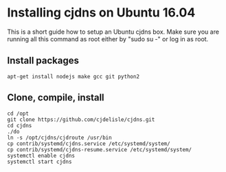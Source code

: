 # Installing cjdns on Ubuntu 16.04

This is a short guide how to setup an Ubuntu cjdns box. Make sure you are running all this command as root either by "sudo su -" or log in as root.

## Install packages

	apt-get install nodejs make gcc git python2

## Clone, compile, install

	cd /opt
	git clone https://github.com/cjdelisle/cjdns.git
	cd cjdns
	./do
	ln -s /opt/cjdns/cjdroute /usr/bin
	cp contrib/systemd/cjdns.service /etc/systemd/system/
	cp contrib/systemd/cjdns-resume.service /etc/systemd/system/
	systemctl enable cjdns
	systemctl start cjdns

